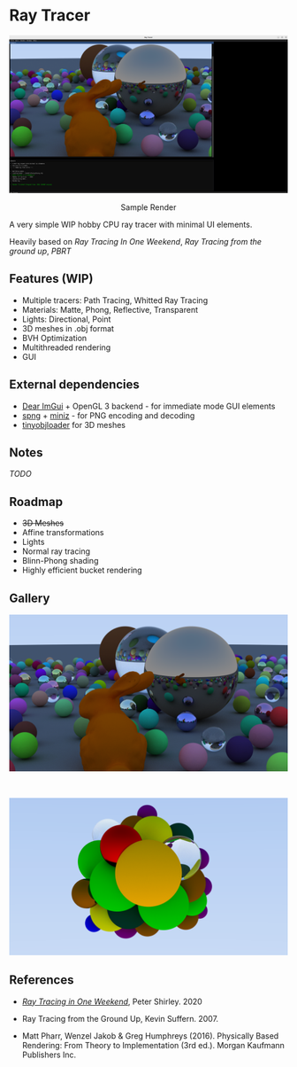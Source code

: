 # Ray Tracer

<p align="center"><img src="./images/demo.png" width="900"/></p>
<p align="center">Sample Render</p>

A very simple WIP hobby CPU ray tracer with minimal UI elements.   
  
Heavily based on *Ray Tracing In One Weekend*, *Ray Tracing from the ground up*, *PBRT* 

## Features (WIP)
- Multiple tracers: Path Tracing, Whitted Ray Tracing
- Materials: Matte, Phong, Reflective, Transparent
- Lights: Directional, Point
- 3D meshes in .obj format
- BVH Optimization
- Multithreaded rendering
- GUI

## External dependencies
- [Dear ImGui](https://github.com/ocornut/imgui) + OpenGL 3 backend - for immediate mode GUI elements
- [spng](https://github.com/randy408/libspng/) + [miniz](https://github.com/richgel999/miniz) - for PNG encoding and decoding
- [tinyobjloader](https://github.com/tinyobjloader/tinyobjloader) for 3D meshes 

## Notes
*TODO*
## Roadmap
- ~~3D Meshes~~
- Affine transformations
- Lights
- Normal ray tracing
- Blinn-Phong shading
- Highly efficient bucket rendering

## Gallery
<p align="center"><img src="./images/spheres&bunny.png" width="700"/></p>
<br>
<p align="center"><img src="./images/spheres2.png" width="700"/></p>

## References
- [_Ray Tracing in One Weekend_](https://raytracing.github.io/books/RayTracingInOneWeekend.html), Peter Shirley. 2020
- Ray Tracing from the Ground Up, Kevin Suffern. 2007. 

- Matt Pharr, Wenzel Jakob & Greg Humphreys (2016). Physically Based Rendering: From Theory to Implementation (3rd ed.). Morgan Kaufmann Publishers Inc.

